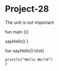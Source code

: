 # Project-28
The unit is not important

fun main (){

   sayHello()
    }

fun sayHello():Unit{

    println("Hello World")
    }
